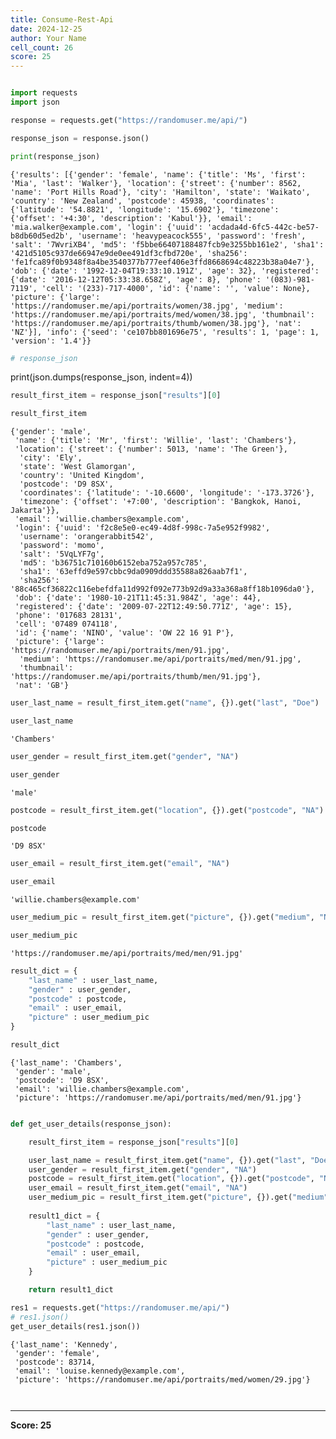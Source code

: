 ```yaml
---
title: Consume-Rest-Api
date: 2024-12-25
author: Your Name
cell_count: 26
score: 25
---
```


```python

```


```python
import requests
import json
```


```python
response = requests.get("https://randomuser.me/api/")
```


```python
response_json = response.json()
```


```python
print(response_json)
```

    {'results': [{'gender': 'female', 'name': {'title': 'Ms', 'first': 'Mia', 'last': 'Walker'}, 'location': {'street': {'number': 8562, 'name': 'Port Hills Road'}, 'city': 'Hamilton', 'state': 'Waikato', 'country': 'New Zealand', 'postcode': 45938, 'coordinates': {'latitude': '54.8821', 'longitude': '15.6902'}, 'timezone': {'offset': '+4:30', 'description': 'Kabul'}}, 'email': 'mia.walker@example.com', 'login': {'uuid': 'acdada4d-6fc5-442c-be57-b8db60d5ed2b', 'username': 'heavypeacock555', 'password': 'fresh', 'salt': '7WvriXB4', 'md5': 'f5bbe66407188487fcb9e3255bb161e2', 'sha1': '421d5105c937de66947e9de0ee491df3cfbd720e', 'sha256': 'fe1fca89f0b9348f8a4be3540377b777eef406e3ffd8668694c48223b38a04e7'}, 'dob': {'date': '1992-12-04T19:33:10.191Z', 'age': 32}, 'registered': {'date': '2016-12-12T05:33:38.658Z', 'age': 8}, 'phone': '(083)-981-7119', 'cell': '(233)-717-4000', 'id': {'name': '', 'value': None}, 'picture': {'large': 'https://randomuser.me/api/portraits/women/38.jpg', 'medium': 'https://randomuser.me/api/portraits/med/women/38.jpg', 'thumbnail': 'https://randomuser.me/api/portraits/thumb/women/38.jpg'}, 'nat': 'NZ'}], 'info': {'seed': 'ce107bb801696e75', 'results': 1, 'page': 1, 'version': '1.4'}}



```python
# response_json
```
print(json.dumps(response_json, indent=4))

```python
result_first_item = response_json["results"][0]
```


```python
result_first_item
```




    {'gender': 'male',
     'name': {'title': 'Mr', 'first': 'Willie', 'last': 'Chambers'},
     'location': {'street': {'number': 5013, 'name': 'The Green'},
      'city': 'Ely',
      'state': 'West Glamorgan',
      'country': 'United Kingdom',
      'postcode': 'D9 8SX',
      'coordinates': {'latitude': '-10.6600', 'longitude': '-173.3726'},
      'timezone': {'offset': '+7:00', 'description': 'Bangkok, Hanoi, Jakarta'}},
     'email': 'willie.chambers@example.com',
     'login': {'uuid': 'f2c8e5e0-ec49-4d8f-998c-7a5e952f9982',
      'username': 'orangerabbit542',
      'password': 'momo',
      'salt': '5VqLYF7g',
      'md5': 'b36751c710160b6152eba752a957c785',
      'sha1': '63effd9e597cbbc9da0909ddd35588a826aab7f1',
      'sha256': '88c465cf36822c116ebefdfa11d992f092e773b92d9a33a368a8ff18b1096da0'},
     'dob': {'date': '1980-10-21T11:45:31.984Z', 'age': 44},
     'registered': {'date': '2009-07-22T12:49:50.771Z', 'age': 15},
     'phone': '017683 28131',
     'cell': '07489 074118',
     'id': {'name': 'NINO', 'value': 'OW 22 16 91 P'},
     'picture': {'large': 'https://randomuser.me/api/portraits/men/91.jpg',
      'medium': 'https://randomuser.me/api/portraits/med/men/91.jpg',
      'thumbnail': 'https://randomuser.me/api/portraits/thumb/men/91.jpg'},
     'nat': 'GB'}




```python
user_last_name = result_first_item.get("name", {}).get("last", "Doe")
```


```python
user_last_name
```




    'Chambers'




```python
user_gender = result_first_item.get("gender", "NA")
```


```python
user_gender
```




    'male'




```python
postcode = result_first_item.get("location", {}).get("postcode", "NA")
```


```python
postcode
```




    'D9 8SX'




```python
user_email = result_first_item.get("email", "NA")
```


```python
user_email
```




    'willie.chambers@example.com'




```python
user_medium_pic = result_first_item.get("picture", {}).get("medium", "NA")
```


```python
user_medium_pic
```




    'https://randomuser.me/api/portraits/med/men/91.jpg'




```python
result_dict = {
    "last_name" : user_last_name,
    "gender" : user_gender,
    "postcode" : postcode,
    "email" : user_email,
    "picture" : user_medium_pic
}
```


```python
result_dict
```




    {'last_name': 'Chambers',
     'gender': 'male',
     'postcode': 'D9 8SX',
     'email': 'willie.chambers@example.com',
     'picture': 'https://randomuser.me/api/portraits/med/men/91.jpg'}




```python

```


```python
def get_user_details(response_json):

    result_first_item = response_json["results"][0]

    user_last_name = result_first_item.get("name", {}).get("last", "Doe")
    user_gender = result_first_item.get("gender", "NA")
    postcode = result_first_item.get("location", {}).get("postcode", "NA")
    user_email = result_first_item.get("email", "NA")
    user_medium_pic = result_first_item.get("picture", {}).get("medium", "NA")
    
    result1_dict = {
        "last_name" : user_last_name,
        "gender" : user_gender,
        "postcode" : postcode,
        "email" : user_email,
        "picture" : user_medium_pic
    }

    return result1_dict
```


```python
res1 = requests.get("https://randomuser.me/api/")
# res1.json()
get_user_details(res1.json())
```




    {'last_name': 'Kennedy',
     'gender': 'female',
     'postcode': 83714,
     'email': 'louise.kennedy@example.com',
     'picture': 'https://randomuser.me/api/portraits/med/women/29.jpg'}




```python

```


```python

```


---
**Score: 25**